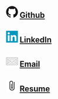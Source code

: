 <br><br>
## [![name](g32.png)](https://github.com/jsshap) [Github](https://github.com/jsshap)<br>
## [![name](li.png)](https://www.linkedin.com/in/jacob-shapiro-3361261aa/) [LinkedIn](https://www.linkedin.com/in/jacob-shapiro-3361261aa/)<br>
## [![name](Mail.png)](mailto:jshapiro22@amherst.edu) [Email](mailto:jshapiro22@amherst.edu)<br>
## [![name](pc.png)](JacobShapiro8-25-2020.pdf) [Resume](JacobShapiro8-25-2020.pdf)<br><br><br><br>



